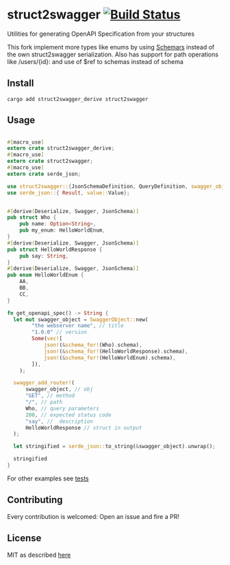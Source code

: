 # struct2swagger [![Build Status](https://travis-ci.org/allevo/struct2swagger.svg?branch=master)](https://travis-ci.org/allevo/struct2swagger)

Utilities for generating OpenAPI Specification from your structures

This fork implement more types like enums by using [Schemars](https://crates.io/crates/schemars) instead of the own struct2swagger serialization.
Also has support for path operations like /users/{id}: and use of $ref to schemas instead of schema
## Install
```
cargo add struct2swagger_derive struct2swagger
```

## Usage

```rust

#[macro_use]
extern crate struct2swagger_derive;
#[macro_use]
extern crate struct2swagger;
#[macro_use]
extern crate serde_json;

use struct2swagger::{JsonSchemaDefinition, QueryDefinition, swagger_object::SwaggerObject};
use serde_json::{ Result, value::Value};


#[derive(Deserialize, Swagger, JsonSchema)]
pub struct Who {
    pub name: Option<String>,
    pub my_enum: HelloWorldEnum,
}
#[derive(Deserialize, Swagger, JsonSchema)]
pub struct HelloWorldResponse {
    pub say: String,
}
#[derive(Deserialize, Swagger, JsonSchema)]
pub enum HelloWorldEnum {
    AA,
    BB,
    CC,
}

fn get_openapi_spec() -> String {
  let mut swagger_object = SwaggerObject::new(
        "the webserver name", // title
        "1.0.0" // version
        Some(vec![
            json!(&schema_for!(Who).schema),
            json!(&schema_for!(HelloWorldResponse).schema),
            json!(&schema_for!(HelloWorldEnum).schema),
        ]),
    );

  swagger_add_router!(
      swagger_object, // obj
      "GET", // method
      "/", // path
      Who, // query parameters
      200, // expected status code
      "say", //  description
      HelloWorldResponse // struct in output
  );

  let stringified = serde_json::to_string(&swagger_object).unwrap();

  stringified
}
```

For other examples see [tests](./struct2swagger_derive/tests/swagger.rs)

## Contributing

Every contribution is welcomed: Open an issue and fire a PR!

## License

MIT as described [here](./LICENSE)
